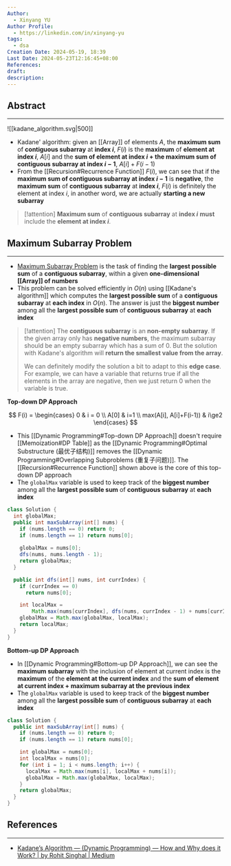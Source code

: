 ```yaml
---
Author:
  - Xinyang YU
Author Profile:
  - https://linkedin.com/in/xinyang-yu
tags:
  - dsa
Creation Date: 2024-05-19, 18:39
Last Date: 2024-05-23T12:16:45+08:00
References: 
draft: 
description: 
---
```

## Abstract
---
![[kadane_algorithm.svg|500]]

- Kadane' algorithm: given an [[Array]] of elements $A$, the **maximum sum** of **contiguous subarray** at **index $i$**, $F(i)$ is the **maximum** of **element at index $i$**, $A[i]$ and the **sum of element at index $i$ + the maximum sum of contiguous subarray at index $i-1$**, $A[i] + F(i-1)$ 
- From the [[Recursion#Recurrence Function]] $F(i)$, we can see that if the **maximum sum of contiguous subarray at index $i-1$** is **negative**, the **maximum sum** of **contiguous subarray** at **index $i$**, $F(i)$ is definitely the element at index $i$, in another word, we are actually **starting a new subarray**


>[!attention]
> **Maximum sum** of **contiguous subarray** at **index $i$** **must** include the **element at index $i$**.


## Maximum Subarray Problem
---
- [Maximum Subarray Problem](https://leetcode.com/problems/maximum-subarray) is the task of finding the **largest possible sum** of a **contiguous subarray**, within a given **one-dimensional [[Array]] of numbers**
- This problem can be solved efficiently in $O(n)$ using [[Kadane's algorithm]] which computes the **largest possible sum** of a **contiguous subarray** at **each index** in $O(n)$. The answer is just the **biggest number** among all the **largest possible sum** of **contiguous subarray** at **each index**

>[!attention]
> The **contiguous subarray** is an **non-empty subarray**. If the given array only has **negative numbers**, the maximum subarray should be an empty subarray which has a sum of $0$. But the solution with Kadane's algorithm will **return the smallest value from the array**.
> 
> We can definitely modify the solution a bit to adapt to this **edge case**. For example, we can have a variable that returns true if all the elements in the array are negative, then we just return $0$ when the variable is true.

**Top-down DP Approach**

$$
F(i) = 
\begin{cases}
0 & i = 0 \\
A[0] & i=1 \\
max(A[i], A[i]+F(i-1)) & i\ge2
\end{cases}
$$

- This [[Dynamic Programming#Top-down DP Approach]] doesn't require [[Memoization#DP Table]] as the [[Dynamic Programming#Optimal Substructure (最优子结构)]] removes the [[Dynamic Programming#Overlapping Subproblems (重复子问题)]]. The [[Recursion#Recurrence Function]] shown above is the core of this top-down DP approach
- The `globalMax` variable is used to keep track of the **biggest number** among all the **largest possible sum** of **contiguous subarray** at **each index**


```java
class Solution {
  int globalMax;
  public int maxSubArray(int[] nums) {
	if (nums.length == 0) return 0;
	if (nums.length == 1) return nums[0];
	
    globalMax = nums[0];
    dfs(nums, nums.length - 1);
    return globalMax;
  }

  public int dfs(int[] nums, int currIndex) {
    if (currIndex == 0)
      return nums[0];

    int localMax =
        Math.max(nums[currIndex], dfs(nums, currIndex - 1) + nums[currIndex]);
    globalMax = Math.max(globalMax, localMax);
    return localMax;
  }
}
```

**Bottom-up DP Approach**
- In [[Dynamic Programming#Bottom-up DP Approach]], we can see the **maximum subarray** with the inclusion of element at current index is the **maximum** of the **element at the current index** and the **sum of element at current index + maximum subarray at the previous index**
- The `globalMax` variable is used to keep track of the **biggest number** among all the **largest possible sum** of **contiguous subarray** at **each index**

```java
class Solution {
  public int maxSubArray(int[] nums) {
    if (nums.length == 0) return 0;
    if (nums.length == 1) return nums[0];

    int globalMax = nums[0];
    int localMax = nums[0];
    for (int i = 1; i < nums.length; i++) {
      localMax = Math.max(nums[i], localMax + nums[i]);
      globalMax = Math.max(globalMax, localMax);
    }
    return globalMax;
  }
}
```


## References
---
- [Kadane’s Algorithm — (Dynamic Programming) — How and Why does it Work? | by Rohit Singhal | Medium](https://medium.com/@rsinghal757/kadanes-algorithm-dynamic-programming-how-and-why-does-it-work-3fd8849ed73d)
